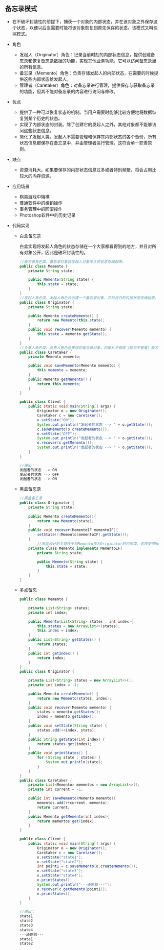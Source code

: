 ## 备忘录模式
- 在不破坏封装性的前提下，捕获一个对象的内部状态，并在该对象之外保存这个状态，以便以后当需要时能将该对象恢复到原先保存的状态。该模式又叫快照模式。

- 角色

  - 发起人（Originator）角色：记录当前时刻的内部状态信息，提供创建备忘录和恢复备忘录数据的功能，实现其他业务功能，它可以访问备忘录里的所有信息。
  - 备忘录（Memento）角色：负责存储发起人的内部状态，在需要的时候提供这些内部状态给发起人。
  - 管理者（Caretaker）角色：对备忘录进行管理，提供保存与获取备忘录的功能，但其不能对备忘录的内容进行访问与修改。

- 优点
  
  - 提供了一种可以恢复状态的机制。当用户需要时能够比较方便地将数据恢复到某个历史的状态。
  - 实现了内部状态的封装。除了创建它的发起人之外，其他对象都不能够访问这些状态信息。
  - 简化了发起人类。发起人不需要管理和保存其内部状态的各个备份，所有状态信息都保存在备忘录中，并由管理者进行管理，这符合单一职责原则。
  
- 缺点
  
  - 资源消耗大。如果要保存的内部状态信息过多或者特别频繁，将会占用比较大的内存资源。
  
- 应用场景
  
  - 棋类游戏中悔棋
  - 普通软件中的撤销操作
  - 事务管理中的回滚操作
  - Photoshop软件中的历史记录
  
- 代码实现
  
  - 白盒备忘录
  
    白盒实现将发起人角色的状态存储在一个大家都看得到的地方，并且对所有对象公开，因此是破坏封装性的。
  
    ```java
    //备忘录角色类，备忘录对象将发起人对象传入的状态存储起来。
    public class Memento {
        private String state;
    
        public Memento(String state) {
            this.state = state;
        }
    }
    //发起人角色类，发起人角色会创建一个备忘录对象，并将自己的内部状态存储起来。
    public class Originator {
        private String state;
    
        public Memento createMemento() {
            return new Memento(this.state);
        }
        public void recover(Memento memento) {
            this.state = memento.getState();
        }
    }
    //负责人角色类，负责人角色负责保存备忘录对象，但是从不修改（甚至不查看）备忘录对象的内容。
    public class Caretaker {
        private Memento memento;
    
        public void saveMemento(Memento memento) {
            this.memento = memento;
        }
        public Memento getMenento() {
            return this.memento;
        }
    }
    
    public class Client {
        public static void main(String[] args) {
            Originator o = new Originator();
            Caretaker c = new Caretaker();
            o.setState("ON");
            System.out.println("发起者的状态 --> " + o.getState());
            c.saveMemento(o.createMemento());
            o.setState("OFF");
            System.out.println("发起者的状态 --> " + o.getState());
            o.recover(c.getMenento());
            System.out.println("发起者的状态 --> " + o.getState());
        }
    }
    
    //输出：
    发起者的状态 --> ON
    发起者的状态 --> OFF
    发起者的状态 --> ON
    ```
  
    
  
  - 黑盒备忘录
  
    ```java
    //黑盒备忘录
    public class Originator {
        private String state;
      
        public Memento createMemento(){
            return new Memento(state);
        }
        public void recover(MementoIF mementoIF){
            setState(((Memento)mementoIF).getState());
        }
    		//黑盒设计的关键在于将Memento作为Originator的内部类，这样使得Memento的数据只能被Originator使用，外部对象无法对其访问。
        private class Memento implements MementoIF{
            private String state;
    
            public Memento(String state) {
                this.state = state;
            }
        }
    }
    ```
  
    
  
  - 多点备忘
  
    ```java
    public class Memento {
    
        private List<String> states;
        private int index;
    
        public Memento(List<String> states , int index){
            this.states = new ArrayList<>(states);
            this.index = index;
        }
        public List<String> getStates() {
            return states;
        }
        public int getIndex() {
            return index;
        }
    }
    public class Originator {
    
        private List<String> states = new ArrayList<>();
        private int index = -1;
    
        public Memento createMemento() {
            return new Memento(states, index);
        }
        public void recover(Memento memento) {
            states = memento.getStates();
            index = memento.getIndex();
        }
        public void setState(String state) {
            states.add(++index, state);
        }
        public String getState(int index) {
            return states.get(index);
        }
        public void printStates() {
            for (String state : states) {
                System.out.println(state);
            }
        }
    }
    public class Caretaker {
        private List<Memento> mementos = new ArrayList<>();
        private int current = -1;
    
        public int saveMemento(Memento memento){
            mementos.add(++current, memento);
            return current;
        }
        public Memento getMemento(int index){
            return mementos.get(index);
        }
    }
    
    public class Client {
        public static void main(String[] args) {
            Originator o = new Originator();
            Caretaker c = new Caretaker();
            o.setState("state1");
            o.setState("state2");
            int point1 = c.saveMemento(o.createMemento());
            o.setState("state3");
            o.setState("state4");
            o.printStates();
            System.out.println("---还原前---");
            o.recover(c.getMemento(point1));
            o.printStates();
        }
    }
    
    //输出：
    state1
    state2
    state3
    state4
    ---还原前---
    state1
    state2
    ```
  
    
  
  